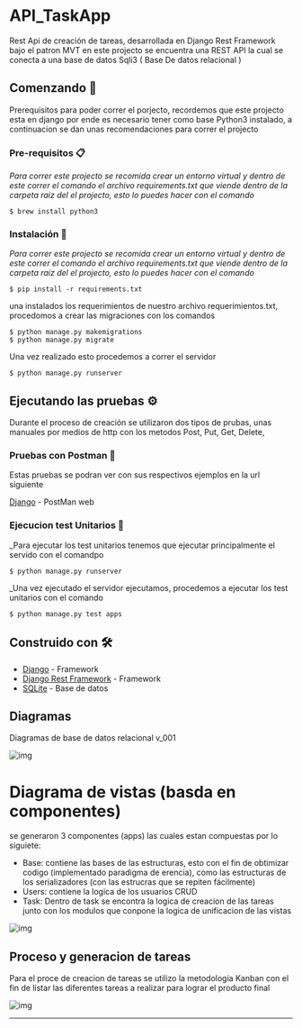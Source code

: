 # API_TaskApp

Rest Api de creación de tareas, desarrollada en Django Rest Framework  bajo el patron MVT en este projecto se encuentra una REST API la cual se conecta a una base de datos Sqli3 ( Base De datos relacional )

## Comenzando 🚀

Prerequisitos para poder correr el porjecto, recordemos que este projecto esta en django por ende es necesario tener como base Python3 instalado, a continuacion se dan unas recomendaciones para correr el projecto


### Pre-requisitos 📋

_Para correr este projecto se recomida crear un entorno virtual y dentro de este correr el comando el archivo requirements.txt que viende dentro de la carpeta raiz del el projecto, esto lo puedes hacer con el comando_

```
$ brew install python3
```

### Instalación 🔧

_Para correr este projecto se recomida crear un entorno virtual y dentro de este correr el comando el archivo requirements.txt que viende dentro de la carpeta raiz del el projecto, esto lo puedes hacer con el comando_

```
$ pip install -r requirements.txt
```

una instalados los requerimientos de nuestro archivo requerimientos.txt, procedomos a crear las migraciones con los comandos 

```
$ python manage.py makemigrations
$ python manage.py migrate
```

Una vez realizado esto procedemos a correr el servidor

```
$ python manage.py runserver
```



## Ejecutando las pruebas ⚙️

Durante el proceso de creación se utilizaron dos tipos de prubas, unas manuales por medios de http con los metodos Post, Put, Get, Delete,

### Pruebas con Postman 🔩

Estas pruebas se podran ver con sus respectivos ejemplos en la url siguiente

[Django](https://web.postman.co/workspace/My-Workspace~ac55a5b7-a91a-4b88-8627-e5ed30813c1e/documentation/7262894-01cc7241-ff01-46eb-b5d9-dc05e29591f9) - PostMan web 

### Ejecucion test Unitarios 🔩

_Para ejecutar los test unitarios tenemos que ejecutar principalmente el servido con el comandpo

```
$ python manage.py runserver
```

_Una vez ejecutado el servidor ejecutamos, procedemos a ejecutar los test unitarios con el comando

```
$ python manage.py test apps
```



## Construido con 🛠️

* [Django](https://www.djangoproject.com) - Framework
* [Django Rest Framework](https://www.django-rest-framework.org) - Framework
* [SQLite](https://www.sqlite.org/index.html) - Base de datos

## Diagramas

Diagramas de base de datos relacional v_001

 ![img](https://cdn.discordapp.com/attachments/804077015916347402/813867756050317332/Screen_Shot_2021-02-23_at_3.19.46_PM.png)



# Diagrama de vistas (basda en componentes)

se generaron 3 componentes (apps) las cuales estan compuestas por lo siguiete: 

- Base: contiene las bases de las estructuras, esto con el fin de obtimizar codigo (implementado paradigma de erencia), como las estructuras de los serializadores (con las estrucras que se repiten fácilmente)
- Users: contiene la logica de los usuarios CRUD 
- Task: Dentro de task se encontra la logica de creacion de las tareas junto con los modulos que conpone la logica de unificacion de las vistas 

![img](https://cdn.discordapp.com/attachments/482617495254073344/813844681385312307/Screen_Shot_2021-02-23_at_1.47.53_PM.png)



## Proceso y generacion de tareas

Para el proce de creacion de tareas se utilizo la metodología Kanban con el fin de listar las diferentes tareas a realizar para lograr el producto final  

![img](https://cdn.discordapp.com/attachments/804077015916347402/813867237927813120/Screen_Shot_2021-02-23_at_3.17.41_PM.png)

---

